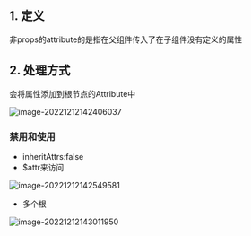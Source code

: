 ## 1. 定义

非props的attribute的是指在父组件传入了在子组件没有定义的属性

## 2. 处理方式

会将属性添加到根节点的Attribute中

![image-20221212142406037](https://finzulpic.oss-cn-hangzhou.aliyuncs.com/image-20221212142406037.png)



### 禁用和使用

- inheritAttrs:false
- $attr来访问

![image-20221212142549581](https://finzulpic.oss-cn-hangzhou.aliyuncs.com/image-20221212142549581.png)



- 多个根

![image-20221212143011950](https://finzulpic.oss-cn-hangzhou.aliyuncs.com/image-20221212143011950.png)